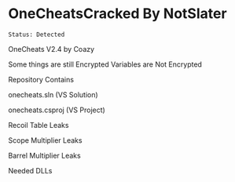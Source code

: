# OneCheatsCracked By NotSlater
```
Status: Detected
```

OneCheats V2.4 by Coazy

Some things are still Encrypted
Variables are Not Encrypted

Repository Contains

onecheats.sln (VS Solution)

onecheats.csproj (VS Project)

Recoil Table Leaks

Scope Multiplier Leaks

Barrel Multiplier Leaks

Needed DLLs
